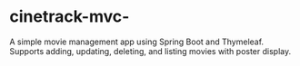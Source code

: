 # cinetrack-mvc-
A simple movie management app using Spring Boot and Thymeleaf. Supports adding, updating, deleting, and listing movies with poster display.
